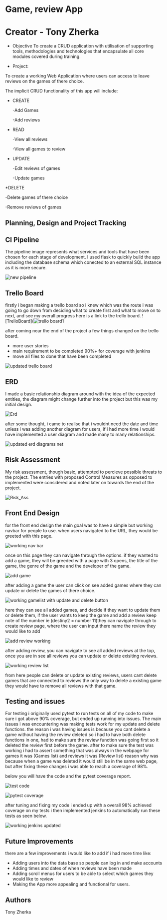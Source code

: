# Game, review App

# Creator - Tony Zherka

* Objective
To create a CRUD application with utilisation of supporting tools,
methodologies and technologies that encapsulate all core modules
covered during training.

* Project:

To create a working Web Application where users can access to leave reviews on the games of there choice.

The implicit CRUD functionality of this app will include:

* CREATE

  -Add Games

  -Add reviews

* READ

  -View all reviews

  -View all games to review

* UPDATE

  -Edit reviews of games

  -Update games

*DELETE

  -Delete games of there choice

  -Remove reviews of games

## Planning, Design and Project Tracking

## CI Pipeline

The pipeline image represents what services and tools that have been chosen for each stage of development. I used flask to quickly build the app including the database schema which conected to an external SQL instance as it is more secure.

![new pipeline](https://user-images.githubusercontent.com/101265381/162474402-1b394371-f31b-4c32-b60b-73b6d3a8b6dd.png)


## Trello Board

firstly i began making a trello board so i knew which was the route i was going to go down from deciding what to create first and what to move on to next, and see my overall progress here is a link to the trello board. ![TrelloBoard](![trello board1](https://user-images.githubusercontent.com/101265381/162193724-7fdce9b5-5484-4bee-8383-9cef30422263.png)

after coming near the end of the project a few things changed on the trello board.

* more user stories
* main requirement to be completed 90%+ for coverage with jenkins
* move all files to done that have been completed

![updated trello board](https://user-images.githubusercontent.com/101265381/162486540-6fb2b3bb-d695-44a1-9491-1b70a36cfd23.png)


## ERD

I made a basic relationship diagram around with the idea of the expected entities, the diagram might change further into the project but this was my initial design. 

![Erd](https://user-images.githubusercontent.com/101265381/162194438-e733ae8b-c548-4a3f-b8c2-7e5a24336906.png)

after some thought, i came to realise that i wouldnt need the date and time unless i was adding another diagram for users, if i had more time i would have implemented a user diagram and made many to many relationships.

![updated erd diagrams net](https://user-images.githubusercontent.com/101265381/162431085-3bd74534-9533-4a15-900b-e6da4b7465b4.png)


## Risk Assessment

My risk assessment, though basic, attempted to percieve possible threats to the project. The entries with proposed Control Measures as opposed to implemented were considered and noted later on towards the end of the project.

![Risk_Ass](https://user-images.githubusercontent.com/101265381/162195607-c3c0ead6-f251-43a9-8da6-ac520720160a.png)

## Front End Design

for the front end design the main goal was to have a simple but working navbar for people to use.
when users navigated to the URL, they would be greeted with this page.

![working nav bar](https://user-images.githubusercontent.com/101265381/162477252-99e137c7-43a8-4d7c-bc36-ed8db203064d.png)

once on this page they can navigate through the options.
if they wanted to add a game, they will be greeded with a page with 3 opens, the title of the game, the genre of the game and the developer of the game.

![add game](https://user-images.githubusercontent.com/101265381/162478057-501970b9-d871-464d-abb5-033a3f3fa68f.png)

after adding a game the user can click on see added games where they can update or delete the games of there choice.

![working gamelist with update and delete button](https://user-images.githubusercontent.com/101265381/162478769-db1263d8-7579-4823-bdb5-9bc93fecca37.png)

here they can see all added games, and decide if they want to update them or delete them, if the user wants to keep the game and add a review keep note of the number ie (destiny2 = number 11)they can navigate through to create review page, where the user can input there name the review they would like to add

![add review working](https://user-images.githubusercontent.com/101265381/162481038-787b8c17-6814-4076-a9d8-492f40a13d69.png)

after adding review, you can navigate to see all added reviews at the top, once you are in see all reviews you can update or delete exisiting reviews.

![working review list](https://user-images.githubusercontent.com/101265381/162481296-74ef61aa-6bb3-4a87-bd0d-2b250cfe1ce1.png)

from here people can delete or update existing reviews, users cant delete games that are connected to reviews the only way to delete a existing game they would have to remove all reviews with that game.

## Testing and issues

For testing i originally used pytest to run tests on all of my code to make sure i got above 90% coverage, but ended up running into issues. The main issues i was encountering was making tests work for my update and delete functions. the reason i was having issues is because you cant delete a game without having the review deleted so i had to have both delete functions in one, had to make sure the review function was going first so it deleted the review first before the game. after to make sure the test was working i had to assert something that was always in the webpage for games it was (Games list) and reviews it was (Review list) reason why was because when a game was deleted it would still be in the same web page, but after fixing these changes i was able to reach a coverage of 98%.

below you will have the code and the pytest coverage report.

![test code](https://user-images.githubusercontent.com/101265381/162483849-c2b172f3-5e09-4971-96ed-ce8aee25c286.png)


![pytest coverage](https://user-images.githubusercontent.com/101265381/162475058-0a0e45b5-ad60-4b67-92bd-108f53c045d2.png)

after tuning and fixing my code i ended up with a overall 98% achieved coverage on my tests i then implemented jenkins to automatically run these tests as seen below.

![working jenkins updated](https://user-images.githubusercontent.com/101265381/162475409-a96600fe-9760-4b0b-9a69-34b358936e6f.png)


## Future Improvements

there are a few improvements i would like to add if i had more time like:

* Adding users into the data base so people can log in and make accounts
* Adding times and dates of when reviews have been made
* Adding scroll menus for users to be able to select which games they would like to review
* Making the App more appealing and functional for users.

## Authors

Tony Zherka




